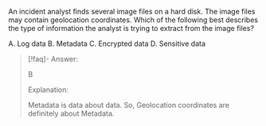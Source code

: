 
An incident analyst finds several image files on a hard disk. The image files may contain geolocation coordinates. Which of the following best describes the type of information the analyst is trying to extract from the image files? 

A. Log data 
B. Metadata 
C. Encrypted data 
D. Sensitive data

> [!faq]- Answer: 
> 
> B 
> 
> Explanation: 
> 
> Metadata is data about data. So, Geolocation coordinates are definitely about Metadata.
